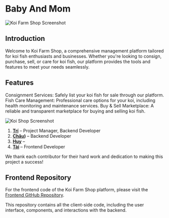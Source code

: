 ﻿# Baby And Mom

![Koi Farm Shop Screenshot](./images/Homepage.png)

## Introduction
Welcome to Koi Farm Shop, a comprehensive management platform tailored for koi fish enthusiasts and businesses. 
Whether you're looking to consign, purchase, sell, or care for koi fish, our platform provides the tools and features to meet your needs seamlessly.

## Features
Consignment Services: Safely list your koi fish for sale through our platform.
Fish Care Management: Professional care options for your koi, including health monitoring and maintenance services.
Buy & Sell Marketplace: A reliable and transparent marketplace for buying and selling koi fish.

![Koi Shop Screenshot](./images/KoiShop.png)



1. **[Trí](https://github.com/trimikey)** – Project Manager, Backend Developer
2. **[Châu](https://github.com/margaretmini))** –  Backend Developer
3. **[Huy](https://github.com/ChickenCode-FPT)** – 
4. **[Tài](https://github.com/taixppy)** – Frontend Developer

We thank each contributor for their hard work and dedication to making this project a success!

## Frontend Repository  
For the frontend code of the Koi Farm Shop platform, please visit the [Frontend GitHub Repository](https://github.com/trimikey/SWP391_babyandmom_FE).

This repository contains all the client-side code, including the user interface, components, and interactions with the backend.
